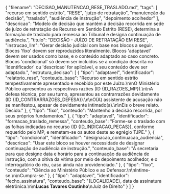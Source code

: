 {
  "filename": "DECISAO_MANUTENCAO_RESE_TRASLADO.md",
  "tags": [
    "recurso em sentido estrito",
    "RESE",
    "juízo de retratação",
    "manutenção da decisão",
    "traslado",
    "audiência de instrução",
    "depoimento acolhedor"
  ],
  "descricao": "Modelo de decisão que mantém a decisão recorrida em sede de juízo de retratação de Recurso em Sentido Estrito (RESE), determina a formação de traslado para remessa ao Tribunal e designa continuação de audiência.",
  "titulo": "DECISÃO - JUÍZO DE RETRATAÇÃO EM RESE",
  "instrucao_llm": "Gerar decisão judicial com base nos blocos a seguir. Blocos 'fixo' devem ser reproduzidos literalmente. Blocos 'adaptavel' devem ser usados como base, e o conteúdo adaptado ao caso concreto. Blocos 'condicional' só devem ser incluídos se a condição descrita no 'identificador' ou 'descricao' for aplicável, e seu conteúdo deve ser adaptado.",
  "estrutura_decisao": [
    {
      "tipo": "adaptavel",
      "identificador": "relatorio_rese",
      "conteudo_base": "Recurso em sentido estrito tempestivamente apresentado e recebido por este Juízo.\n\nO Ministério Público apresentou as respectivas razões (ID {ID_RAZOES_MP}).\n\nA defesa técnica, por seu turno, apresentou as contrarrazões devidamente (ID {ID_CONTRARRAZOES_DEFESA}).\n\nO(A) assistente de acusação não se manifestou, apesar de devidamente intimado(a).\n\nEis o breve relato. Decido."
    },
    {
      "tipo": "fixo",
      "conteudo": "Mantenho a decisão recorrida, por seus próprios fundamentos."
    },
    {
      "tipo": "adaptavel",
      "identificador": "formacao_traslado_remessa",
      "conteudo_base": "Forme-se o traslado com as folhas indicadas no recurso (ID {ID_INDICACAO_PECAS}), conforme requerido pelo MP, e remetam-se os autos deste ao egrégio TJPE."
    },
    {
      "tipo": "condicional",
      "identificador": "designacao_continuacao_audiencia",
      "descricao": "Usar este bloco se houver necessidade de designar continuação de audiência de instrução.",
      "conteudo_base": "À secretaria para que designe data e horário para a continuação da audiência de instrução, com a oitiva da vítima por meio de depoimento acolhedor, e o interrogatório do réu, caso ainda não providenciado."
    },
    {
      "tipo": "fixo",
      "conteudo": "Ciência ao Ministério Público e ao Defensor.\n\nIntime-se.\n\nCumpra-se."
    },
    {
      "tipo": "adaptavel",
      "identificador": "fecho_assinatura",
      "conteudo_base": "{LOCALIDADE}, data da assinatura eletrônica.\n\n**Lucas Tavares Coutinho**\nJuiz de Direito"
    }
  ]
}